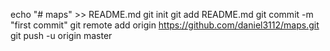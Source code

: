 echo "# maps" >> README.md
git init
git add README.md
git commit -m "first commit"
git remote add origin https://github.com/daniel3112/maps.git
git push -u origin master
